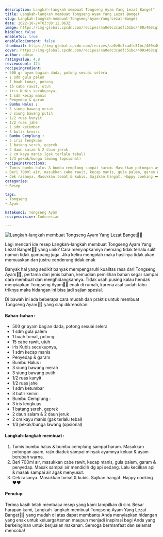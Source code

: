 ```yaml
---
description: Langkah-langkah membuat Tongseng Ayam Yang Lezat Banget"
title: Langkah-langkah membuat Tongseng Ayam Yang Lezat Banget
slug: Langkah-langkah-membuat-Tongseng-Ayam-Yang-Lezat-Banget
date: 2022-10-24T03:09:12.063Z
image: https://img-global.cpcdn.com/recipes/aa0e0c3cadfc51bc/400x400cq70/photo.jpg
hideToc: false
enableToc: true
enableTocContent: false
thumbnail: https://img-global.cpcdn.com/recipes/aa0e0c3cadfc51bc/400x400cq70/photo.jpg
cover: https://img-global.cpcdn.com/recipes/aa0e0c3cadfc51bc/400x400cq70/photo.jpg
author: admin
ratingvalue: 4.8
reviewcount: 124
recipeingredient:
- 500 gr ayam bagian dada, potong sesuai selera
- 1 sdm gula palem
- 1 buah tomat, potong
- 15 cabe rawit, utuh
- iris Kubis secukupnya,
- 1 sdm kecap manis
- Penyedap & garam
- Bumbu Halus :
- 3 siung bawang merah
- 3 siung bawang putih
- 1/2 ruas kunyit
- 1/2 ruas jahe
- 1 sdm ketumbar
- 3 butir kemiri
- Bumbu Cemplung :
- 3 iris lengkuas
- 1 batang sereh, geprek
- 2 daun salam & 2 daun jeruk
- 2 cm kayu manis (gak terlalu tebal)
- 1/3 pekak/bunga lawang (opsional)
recipeinstructions:
- Tumis bumbu halus & bumbu cemplung sampai harum. Masukkan potongan ayam, rajin diaduk sampai minyak ayamnya keluar & ayam berubah warna.
- Beri 700ml air, masukkan cabe rawit, kecap manis, gula palem, garam & penyedap. Masak sampai air mendidih dg api sedang. Lalu kecilkan api & masak sampai air agak menyusut.
- Cek rasanya. Masukkan tomat & kubis. Sajikan hangat. Happy cooking ❤❤
categories:
- Resep

tags:
- Tongseng
- Ayam

katakunci: Tongseng Ayam
recipecuisine: Indonesian

---
```


![Langkah-langkah membuat Tongseng Ayam Yang Lezat Banget👩‍🍳](https://img-global.cpcdn.com/recipes/aa0e0c3cadfc51bc/400x400cq70/photo.jpg)

Lagi mencari ide resep Langkah-langkah membuat Tongseng Ayam Yang Lezat Banget👩‍🍳 yang unik? Cara menyiapkannya memang tidak terlalu sulit namun tidak gampang juga. Jika keliru mengolah maka hasilnya tidak akan memuaskan dan justru cenderung tidak enak.

Banyak hal yang sedikit banyak mempengaruhi kualitas rasa dari Tongseng Ayam👩‍🍳, pertama dari jenis bahan, kemudian pemilihan bahan segar sampai cara membuat dan menghidangkannya. Tidak usah pusing kalau hendak menyiapkan Tongseng Ayam👩‍🍳 enak di rumah, karena asal sudah tahu triknya maka hidangan ini bisa jadi sajian spesial.

Di bawah ini ada beberapa cara mudah dan praktis untuk membuat Tongseng Ayam👩‍🍳 yang siap dikreasikan.

<!--inarticleads1-->

#### Bahan-bahan :

- 500 gr ayam bagian dada, potong sesuai selera
- 1 sdm gula palem
- 1 buah tomat, potong
- 15 cabe rawit, utuh
- iris Kubis secukupnya,
- 1 sdm kecap manis
- Penyedap & garam
- Bumbu Halus :
- 3 siung bawang merah
- 3 siung bawang putih
- 1/2 ruas kunyit
- 1/2 ruas jahe
- 1 sdm ketumbar
- 3 butir kemiri
- Bumbu Cemplung :
- 3 iris lengkuas
- 1 batang sereh, geprek
- 2 daun salam & 2 daun jeruk
- 2 cm kayu manis (gak terlalu tebal)
- 1/3 pekak/bunga lawang (opsional)

<!--inarticleads2-->

#### Langkah-langkah membuat :

1. Tumis bumbu halus & bumbu cemplung sampai harum. Masukkan potongan ayam, rajin diaduk sampai minyak ayamnya keluar & ayam berubah warna.
1. Beri 700ml air, masukkan cabe rawit, kecap manis, gula palem, garam & penyedap. Masak sampai air mendidih dg api sedang. Lalu kecilkan api & masak sampai air agak menyusut.
1. Cek rasanya. Masukkan tomat & kubis. Sajikan hangat. Happy cooking ❤❤

#### Penutup

Terima kasih telah membaca resep yang kami tampilkan di sini. Besar harapan kami, Langkah-langkah membuat Tongseng Ayam Yang Lezat Banget👩‍🍳 yang mudah di atas dapat membantu Anda menyiapkan hidangan yang enak untuk keluarga/teman maupun menjadi inspirasi bagi Anda yang berkeinginan untuk berjualan makanan. Semoga bermanfaat dan selamat mencoba!